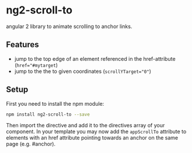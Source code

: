 # ng2-scroll-to
angular 2 library to animate scrolling to anchor links.

## Features
- jump to the top edge of an element referenced in the href-attribute (`href="#mytarget`)
- jump to the the to given coordinates (`scrollYTarget="0"`)

## Setup
First you need to install the npm module:
```sh
npm install ng2-scroll-to --save
```
Then import the directive and add it to the directives array of your component. In your template you may now add the `appScrollTo` attribute to elements with an href attribute pointing towards an anchor on the same page (e.g. #anchor).
